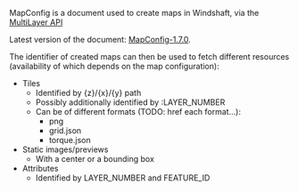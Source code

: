 MapConfig is a document used to create maps in Windshaft,
via the [MultiLayer API](Multilayer-API.md)

Latest version of the document: [MapConfig-1.7.0](MapConfig-1.7.0.md).

The identifier of created maps can then be used to fetch different resources
(availability of which depends on the map configuration):

  - Tiles
    - Identified by {z}/{x}/{y} path
    - Possibly additionally identified by :LAYER_NUMBER
    - Can be of different formats (TODO: href each format...):
        * png
        * grid.json
        * torque.json
  - Static images/previews
    - With a center or a bounding box
  - Attributes
    - Identified by LAYER_NUMBER and FEATURE_ID
